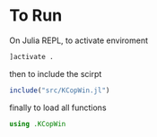 # To Run

On Julia REPL, to activate enviroment

```Julia
]activate .
```

then to include the scirpt

```Julia
include("src/KCopWin.jl")
```


finally to load all functions 

```Julia
using .KCopWin
```
